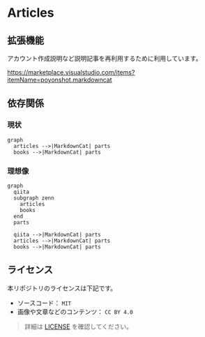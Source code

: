 # Articles


## 拡張機能

アカウント作成説明など説明記事を再利用するために利用しています。

https://marketplace.visualstudio.com/items?itemName=poyonshot.markdowncat


## 依存関係

### 現状

```mermaid
graph
  articles -->|MarkdownCat| parts
  books -->|MarkdownCat| parts
```

### 理想像

```mermaid
graph
  qiita
  subgraph zenn
    articles
    books
  end
  parts

  qiita -->|MarkdownCat| parts
  articles -->|MarkdownCat| parts
  books -->|MarkdownCat| parts
```


## ライセンス

本リポジトリのライセンスは下記です。

- ソースコード： `MIT`
- 画像や文章などのコンテンツ： `CC BY 4.0`

> 詳細は [LICENSE](./LICENSE) を確認してください。
